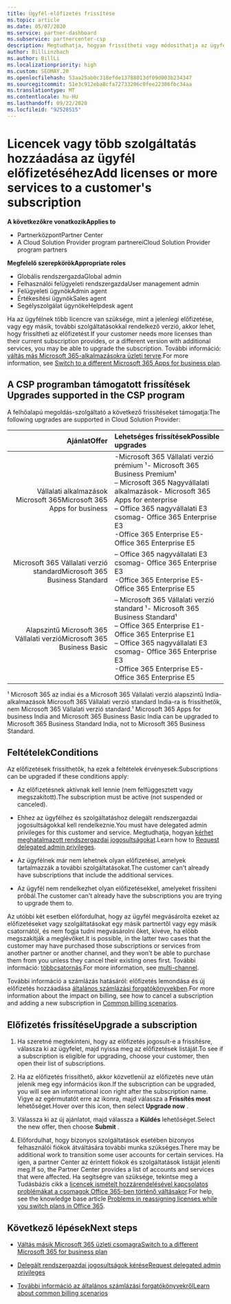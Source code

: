 ```yaml
---
title: Ügyfél-előfizetés frissítése
ms.topic: article
ms.date: 05/07/2020
ms.service: partner-dashboard
ms.subservice: partnercenter-csp
description: Megtudhatja, hogyan frissítheti vagy módosíthatja az ügyfél előfizetését. Adjon hozzá további licenceket, vagy váltson más verzióra további szolgáltatásokkal.
author: BillLinzbach
ms.author: BillLi
ms.localizationpriority: high
ms.custom: SEOMAY.20
ms.openlocfilehash: 53aa25ab0c318efde13788013df09d003b234347
ms.sourcegitcommit: 51e3c912eba8cfa72733206c0fee22386fbc34aa
ms.translationtype: MT
ms.contentlocale: hu-HU
ms.lasthandoff: 09/22/2020
ms.locfileid: "92528515"
---
```

# <a name="add-licenses-or-more-services-to-a-customers-subscription"></a><span data-ttu-id="dcd14-104">Licencek vagy több szolgáltatás hozzáadása az ügyfél előfizetéséhez</span><span class="sxs-lookup"><span data-stu-id="dcd14-104">Add licenses or more services to a customer's subscription</span></span>

<span data-ttu-id="dcd14-105">**A következőkre vonatkozik**</span><span class="sxs-lookup"><span data-stu-id="dcd14-105">**Applies to**</span></span>

- <span data-ttu-id="dcd14-106">Partnerközpont</span><span class="sxs-lookup"><span data-stu-id="dcd14-106">Partner Center</span></span>
- <span data-ttu-id="dcd14-107">A Cloud Solution Provider program partnerei</span><span class="sxs-lookup"><span data-stu-id="dcd14-107">Cloud Solution Provider program partners</span></span>

<span data-ttu-id="dcd14-108">**Megfelelő szerepkörök**</span><span class="sxs-lookup"><span data-stu-id="dcd14-108">**Appropriate roles**</span></span>

- <span data-ttu-id="dcd14-109">Globális rendszergazda</span><span class="sxs-lookup"><span data-stu-id="dcd14-109">Global admin</span></span>
- <span data-ttu-id="dcd14-110">Felhasználói felügyeleti rendszergazda</span><span class="sxs-lookup"><span data-stu-id="dcd14-110">User management admin</span></span>
- <span data-ttu-id="dcd14-111">Felügyeleti ügynök</span><span class="sxs-lookup"><span data-stu-id="dcd14-111">Admin agent</span></span>
- <span data-ttu-id="dcd14-112">Értékesítési ügynök</span><span class="sxs-lookup"><span data-stu-id="dcd14-112">Sales agent</span></span>
- <span data-ttu-id="dcd14-113">Segélyszolgálat ügynöke</span><span class="sxs-lookup"><span data-stu-id="dcd14-113">Helpdesk agent</span></span>

<span data-ttu-id="dcd14-114">Ha az ügyfélnek több licencre van szüksége, mint a jelenlegi előfizetése, vagy egy másik, további szolgáltatásokkal rendelkező verzió, akkor lehet, hogy frissítheti az előfizetést.</span><span class="sxs-lookup"><span data-stu-id="dcd14-114">If your customer needs more licenses than their current subscription provides, or a different version with additional services, you may be able to upgrade the subscription.</span></span> <span data-ttu-id="dcd14-115">További információ: [váltás más Microsoft 365-alkalmazásokra üzleti tervre](/microsoft-365/commerce/subscriptions/switch-to-a-different-plan).</span><span class="sxs-lookup"><span data-stu-id="dcd14-115">For more information, see [Switch to a different Microsoft 365 Apps for business plan](/microsoft-365/commerce/subscriptions/switch-to-a-different-plan).</span></span>

## <a name="upgrades-supported-in-the-csp-program"></a><span data-ttu-id="dcd14-116">A CSP programban támogatott frissítések <a id="upgradesubscription"></a></span><span class="sxs-lookup"><span data-stu-id="dcd14-116">Upgrades supported in the CSP program <a id="upgradesubscription"></a></span></span>

<span data-ttu-id="dcd14-117">A felhőalapú megoldás-szolgáltató a következő frissítéseket támogatja:</span><span class="sxs-lookup"><span data-stu-id="dcd14-117">The following upgrades are supported in Cloud Solution Provider:</span></span>

| <span data-ttu-id="dcd14-118">Ajánlat</span><span class="sxs-lookup"><span data-stu-id="dcd14-118">Offer</span></span> | <span data-ttu-id="dcd14-119">Lehetséges frissítések</span><span class="sxs-lookup"><span data-stu-id="dcd14-119">Possible upgrades</span></span>|
|---:|:---|
| <span data-ttu-id="dcd14-120">Vállalati alkalmazások Microsoft 365</span><span class="sxs-lookup"><span data-stu-id="dcd14-120">Microsoft 365 Apps for business</span></span>   | <span data-ttu-id="dcd14-121">-Microsoft 365 Vállalati verzió prémium ¹</span><span class="sxs-lookup"><span data-stu-id="dcd14-121">- Microsoft 365 Business Premium¹</span></span> <br/>  <span data-ttu-id="dcd14-122">– Microsoft 365 Nagyvállalati alkalmazások</span><span class="sxs-lookup"><span data-stu-id="dcd14-122">- Microsoft 365 Apps for enterprise</span></span> <br/> <span data-ttu-id="dcd14-123">– Office 365 nagyvállalati E3 csomag</span><span class="sxs-lookup"><span data-stu-id="dcd14-123">- Office 365 Enterprise E3</span></span> <br/> <span data-ttu-id="dcd14-124">-Office 365 Enterprise E5</span><span class="sxs-lookup"><span data-stu-id="dcd14-124">- Office 365 Enterprise E5</span></span> <br/> |
| <span data-ttu-id="dcd14-125">Microsoft 365 Vállalati verzió standard</span><span class="sxs-lookup"><span data-stu-id="dcd14-125">Microsoft 365 Business Standard</span></span>    | <span data-ttu-id="dcd14-126">– Office 365 nagyvállalati E3 csomag</span><span class="sxs-lookup"><span data-stu-id="dcd14-126">- Office 365 Enterprise E3</span></span> <br/> <span data-ttu-id="dcd14-127">-Office 365 Enterprise E5</span><span class="sxs-lookup"><span data-stu-id="dcd14-127">- Office 365 Enterprise E5</span></span> <br/> |
| <span data-ttu-id="dcd14-128">Alapszintű Microsoft 365 Vállalati verzió</span><span class="sxs-lookup"><span data-stu-id="dcd14-128">Microsoft 365 Business Basic</span></span> | <span data-ttu-id="dcd14-129">– Microsoft 365 Vállalati verzió standard ¹</span><span class="sxs-lookup"><span data-stu-id="dcd14-129">- Microsoft 365 Business Standard¹</span></span> <br/> <span data-ttu-id="dcd14-130">– Office 365 Enterprise E1</span><span class="sxs-lookup"><span data-stu-id="dcd14-130">- Office 365 Enterprise E1</span></span> <br/> <span data-ttu-id="dcd14-131">– Office 365 nagyvállalati E3 csomag</span><span class="sxs-lookup"><span data-stu-id="dcd14-131">- Office 365 Enterprise E3</span></span><br/> <span data-ttu-id="dcd14-132">-Office 365 Enterprise E5</span><span class="sxs-lookup"><span data-stu-id="dcd14-132">- Office 365 Enterprise E5</span></span> <br/> |

<span data-ttu-id="dcd14-133">¹ Microsoft 365 az indiai és a Microsoft 365 Vállalati verzió alapszintű India-alkalmazások Microsoft 365 Vállalati verzió standard India-ra is frissíthetők, nem Microsoft 365 Vállalati verzió standard.</span><span class="sxs-lookup"><span data-stu-id="dcd14-133">¹ Microsoft 365 Apps for business India and Microsoft 365 Business Basic India can be upgraded to Microsoft 365 Business Standard India, not to Microsoft 365 Business Standard.</span></span>


## <a name="conditions"></a><span data-ttu-id="dcd14-134">Feltételek</span><span class="sxs-lookup"><span data-stu-id="dcd14-134">Conditions</span></span>

<span data-ttu-id="dcd14-135">Az előfizetések frissíthetők, ha ezek a feltételek érvényesek:</span><span class="sxs-lookup"><span data-stu-id="dcd14-135">Subscriptions can be upgraded if these conditions apply:</span></span>

- <span data-ttu-id="dcd14-136">Az előfizetésnek aktívnak kell lennie (nem felfüggesztett vagy megszakított).</span><span class="sxs-lookup"><span data-stu-id="dcd14-136">The subscription must be active (not suspended or canceled).</span></span>

- <span data-ttu-id="dcd14-137">Ehhez az ügyfélhez és szolgáltatáshoz delegált rendszergazdai jogosultságokkal kell rendelkeznie.</span><span class="sxs-lookup"><span data-stu-id="dcd14-137">You must have delegated admin privileges for this customer and service.</span></span> <span data-ttu-id="dcd14-138">Megtudhatja, hogyan [kérhet meghatalmazott rendszergazdai jogosultságokat](request-a-relationship-with-a-customer.md).</span><span class="sxs-lookup"><span data-stu-id="dcd14-138">Learn how to [Request delegated admin privileges](request-a-relationship-with-a-customer.md).</span></span>

- <span data-ttu-id="dcd14-139">Az ügyfélnek már nem lehetnek olyan előfizetései, amelyek tartalmazzák a további szolgáltatásokat.</span><span class="sxs-lookup"><span data-stu-id="dcd14-139">The customer can't already have subscriptions that include the additional services.</span></span>

- <span data-ttu-id="dcd14-140">Az ügyfél nem rendelkezhet olyan előfizetésekkel, amelyeket frissíteni próbál.</span><span class="sxs-lookup"><span data-stu-id="dcd14-140">The customer can't already have the subscriptions you are trying to upgrade them to.</span></span>

<span data-ttu-id="dcd14-141">Az utóbbi két esetben előfordulhat, hogy az ügyfél megvásárolta ezeket az előfizetéseket vagy szolgáltatásokat egy másik partnertől vagy egy másik csatornától, és nem fogja tudni megvásárolni őket, kivéve, ha előbb megszakítják a meglévőket.</span><span class="sxs-lookup"><span data-stu-id="dcd14-141">It is possible, in the latter two cases that the customer may have purchased those subscriptions or services from another partner or another channel, and they won't be able to purchase them from you unless they cancel their existing ones first.</span></span> <span data-ttu-id="dcd14-142">További információ: [többcsatornás](multichannel.md).</span><span class="sxs-lookup"><span data-stu-id="dcd14-142">For more information, see [multi-channel](multichannel.md).</span></span>

<span data-ttu-id="dcd14-143">További információ a számlázás hatásáról: előfizetés lemondása és új előfizetés hozzáadása [általános számlázási forgatókönyvekben](common-billing-scenarios.md).</span><span class="sxs-lookup"><span data-stu-id="dcd14-143">For more information about the impact on billing, see how to cancel a subscription and adding a new subscription in [Common billing scenarios](common-billing-scenarios.md).</span></span>

## <a name="upgrade-a-subscription"></a><span data-ttu-id="dcd14-144">Előfizetés frissítése</span><span class="sxs-lookup"><span data-stu-id="dcd14-144">Upgrade a subscription</span></span>

1. <span data-ttu-id="dcd14-145">Ha szeretné megtekinteni, hogy az előfizetés jogosult-e a frissítésre, válassza ki az ügyfelet, majd nyissa meg az előfizetések listáját.</span><span class="sxs-lookup"><span data-stu-id="dcd14-145">To see if a subscription is eligible for upgrading, choose your customer, then open their list of subscriptions.</span></span>

2. <span data-ttu-id="dcd14-146">Ha az előfizetés frissíthető, akkor közvetlenül az előfizetés neve után jelenik meg egy információs ikon.</span><span class="sxs-lookup"><span data-stu-id="dcd14-146">If the subscription can be upgraded, you will see an informational icon right after the subscription name.</span></span> <span data-ttu-id="dcd14-147">Vigye az egérmutatót erre az ikonra, majd válassza a **Frissítés most** lehetőséget.</span><span class="sxs-lookup"><span data-stu-id="dcd14-147">Hover over this icon, then select **Upgrade now** .</span></span>

3. <span data-ttu-id="dcd14-148">Válassza ki az új ajánlatot, majd válassza a **Küldés** lehetőséget.</span><span class="sxs-lookup"><span data-stu-id="dcd14-148">Select the new offer, then choose **Submit** .</span></span>

4. <span data-ttu-id="dcd14-149">Előfordulhat, hogy bizonyos szolgáltatások esetében bizonyos felhasználói fiókok átváltására további munka szükséges.</span><span class="sxs-lookup"><span data-stu-id="dcd14-149">There may be additional work to transition some user accounts for certain services.</span></span> <span data-ttu-id="dcd14-150">Ha igen, a partner Center az érintett fiókok és szolgáltatások listáját jeleníti meg.</span><span class="sxs-lookup"><span data-stu-id="dcd14-150">If so, the Partner Center provides a list of accounts and services that were affected.</span></span> <span data-ttu-id="dcd14-151">Ha segítségre van szüksége, tekintse meg a Tudásbázis cikk a [licencek ismételt hozzárendelésével kapcsolatos problémákat a csomagok Office 365-ben történő váltásakor](/microsoft-365/commerce/subscriptions/switch-to-a-different-plan).</span><span class="sxs-lookup"><span data-stu-id="dcd14-151">For help, see the knowledge base article [Problems in reassigning licenses while you switch plans in Office 365](/microsoft-365/commerce/subscriptions/switch-to-a-different-plan).</span></span>


## <a name="next-steps"></a><span data-ttu-id="dcd14-152">Következő lépések</span><span class="sxs-lookup"><span data-stu-id="dcd14-152">Next steps</span></span>

- [<span data-ttu-id="dcd14-153">Váltás másik Microsoft 365 üzleti csomagra</span><span class="sxs-lookup"><span data-stu-id="dcd14-153">Switch to a different Microsoft 365 for business plan</span></span>](/microsoft-365/commerce/subscriptions/switch-to-a-different-plan)

- [<span data-ttu-id="dcd14-154">Delegált rendszergazdai jogosultságok kérése</span><span class="sxs-lookup"><span data-stu-id="dcd14-154">Request delegated admin privileges</span></span>](request-a-relationship-with-a-customer.md)

- [<span data-ttu-id="dcd14-155">További információ az általános számlázási forgatókönyvekről</span><span class="sxs-lookup"><span data-stu-id="dcd14-155">Learn about common billing scenarios</span></span>](common-billing-scenarios.md)
